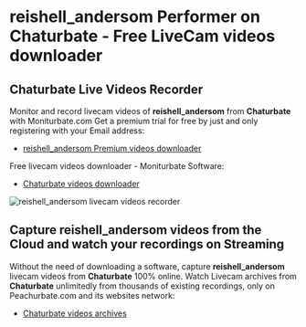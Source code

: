 # reishell_andersom Performer on Chaturbate - Free LiveCam videos downloader

## Chaturbate Live Videos Recorder

Monitor and record livecam videos of **reishell_andersom** from **Chaturbate** with Moniturbate.com
Get a premium trial for free by just and only registering with your Email address:
* [reishell_andersom Premium videos downloader](https://moniturbate.com/request-demo-licence-key.html)

Free livecam videos downloader - Moniturbate Software:
* [Chaturbate videos downloader](https://moniturbate.com/moniturbate-download-software.html)

![reishell_andersom livecam videos recorder](https://peachurnet.com/templates/moniturbate-software.png)


## Capture reishell_andersom videos from the Cloud and watch your recordings on Streaming

Without the need of downloading a software, capture **reishell_andersom** livecam videos from **Chaturbate** 100% online.
Watch Livecam archives from **Chaturbate** unlimitedly from thousands of existing recordings, only on Peachurbate.com and its websites network:
* [Chaturbate videos archives](https://peachurnet.com/)